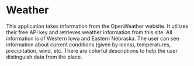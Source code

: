 # Weather

This application takes information from the OpenWeather website. It utilizes their free API key and retrieves weather information from this site. All information is of Western Iowa and Eastern Nebraska. The user can see information about current conditions (given by icons), temperatures, precipitation, wind, etc. There are colorful descriptions to help the user distinguish data from the place.

